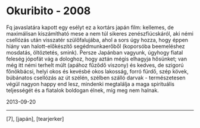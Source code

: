 # Okuribito - 2008

Fq javaslatára kapott egy esélyt ez a kortárs japán film: kellemes, de maximálisan kiszámítható mese a nem túl sikeres zenészfiúcskáról, aki némi csellózás után visszatér szülőfalujába, ahol a sors úgy hozza, hogy éppen hiány van halott-előkészítő segédmunkaerőből (koporsóba beemeléshez mosdatás, öltöztetés, smink). Persze Japánban vagyunk, úgyhogy fiatal feleség jópofát vág a dologhoz, hogy aztán mégis elhagyja hősünket; van még itt némi terhelt múlt (apához fűződő viszony) és kedves, de szigorú főnökbácsi, helyi okos és kevésbé okos lakosság, forró fürdő, szép kövek, búbánatos csellózás az út szélén, szélben szálló darvak - természetesen végül nagyon happy end lesz, mindenki megtalálja a maga spirituális teljességét és a fiatalok boldogan élnek, míg meg nem halnak.

2013-09-20 

----

[7], [japán], [tearjerker]